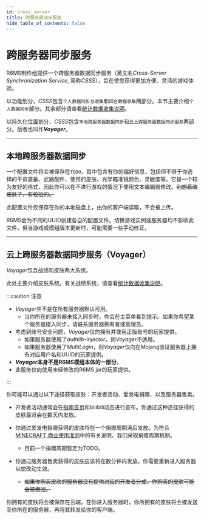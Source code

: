```yaml
---
id: cross_server
title: 跨服务器同步服务
hide_table_of_contents: false
---
```


# 跨服务器同步服务

R6MS制作组提供一个跨服务器数据同步服务（英文名*Cross-Server Synchronization Service*, 简称*CSSS*），旨在使您获得更加方便、灵活的游戏体验。

以功能划分，*CSSS*包含`个人数据同步与收集`和`回合数据收集`两部分。本节主要介绍`个人数据同步`部分。其余部分请查看[统计数据收集说明](data_collect)。

以持久化位置划分，*CSSS*包含`本地跨服务器数据同步`和`云上跨服务器数据同步服务`两部分。后者也叫作***Voyager***。

---

## 本地跨服务器数据同步

一个配置文件将会被保存在`TODO`，其中包含有你的偏好信息，包括但不限于你选择的干员装备、武器配件、使用的皮肤、光学瞄准镜颜色、灵敏度等。它是一个较为友好的格式，因此你可以在不进行游戏的情况下使用文本编辑器修改。~~别想着改皮肤了，有校验的。~~

此配置文件仅保存在你的本地磁盘上，由你的客户端读取，不会被上传。

R6MS会为不同的UUID创建各自的配置文件。切换游戏实例或服务器均不影响此文件，但当游戏或模组版本更新时，可能需要一些手动修正。

---

## 云上跨服务器数据同步服务（Voyager）

*Voyager*包含战绩和皮肤两大系统。

此处主要介绍皮肤系统。有关战绩系统，请查看[统计数据收集说明](data_collect)。

:::caution 注意

- *Voyager*并不是在所有服务器默认可用。
    - 当你所在的服务器未接入同步时，你会在主菜单看到提示。如果你希望某个服务器接入同步，请联系服务器拥有者或管理员。
- 考虑到账号安全问题，*Voyager*仅向拥有并使用正版账号的玩家提供。
    - 如果服务器使用了*authlib-injector*，则*Voyager*不适用。
    - 如果服务器使用了*MultiLogin*，则*Voyager*仅向在Mojang验证服务器上拥有对应用户名和UUID的玩家提供。
- ***Voyager*本身不是R6MS模组本体的一部分**。
- 此服务仅向使用未经修改的R6MS jar的玩家提供。

:::

你可能可以通过以下途径获取皮肤：开发者活动、爱发电捐赠、以及服务器售卖。

- 开发者活动通常会在[指南首页](/r6ms)和bilibili动态进行宣布。你通过这种途径获得的皮肤最迟会在数天内发放。
- 你通过爱发电捐赠获得的皮肤将在一个捐赠周期满后发放。为符合[MINECRAFT 商业使用准则](https://www.minecraft.net/zh-hans/terms#terms-commercial_guidelines)中的有关说明，我们采取捐赠周期机制。
    - 目前一个捐赠周期暂定为TODO。

- 你通过服务器售卖获得的皮肤应该将在数分钟内发放。你需要重新进入服务器以使改动生效。
    - ~~如果你购买皮肤的服务器没有提供对应的开发者分成，你购买的皮肤可能会被撤回。~~


你拥有的皮肤将会被保存在云端，在你进入服务器时，你所拥有的皮肤将会被发送至你所在的服务器，再将其转发给你的客户端。
